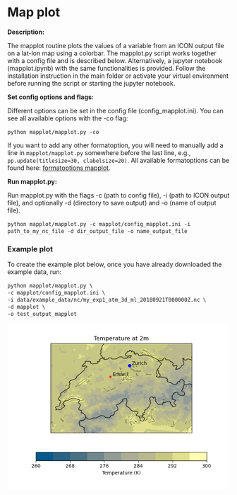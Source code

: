 # Map plot
**Description:**

The mapplot routine plots the values of a variable from an ICON output file on a lat-lon map using a colorbar. The mapplot.py script works together with a config file and is described below. Alternatively, a jupyter notebook (mapplot.ipynb) with the same functionalities is provided. Follow the installation instruction in the main folder or activate your virtual environment before running the script or starting the jupyter notebook.

**Set config options and flags:**

Different options can be set in the config file (config_mapplot.ini). You can see all available options with the -co flag:

    python mapplot/mapplot.py -co
    
If you want to add any other formatoption, you will need to manually add a line in `mapplot/mapplot.py` somewhere before the last line, e.g., `pp.update(titlesize=30, clabelsize=20)`. All available formatoptions can be found here: [formatoptions mapplot](https://psyplot.github.io/psy-maps/generated/psyplot.project.plot.mapplot.html).

**Run mapplot.py:**

Run mapplot.py with the flags -c (path to config file), -i (path to ICON output file),
and optionally -d (directory to save output) and -o (name of output file).

    python mapplot/mapplot.py -c mapplot/config_mapplot.ini -i path_to_my_nc_file -d dir_output_file -o name_output_file

### Example plot

To create the example plot below, once you have already downloaded the example data, run:

    python mapplot/mapplot.py \
    -c mapplot/config_mapplot.ini \
    -i data/example_data/nc/my_exp1_atm_3d_ml_20180921T000000Z.nc \
    -d mapplot \
    -o test_output_mapplot

<p align="center">
<img src=mapplot_example.png width="500"/>
</p>
